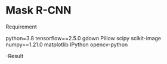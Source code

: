 # Mask R-CNN

Requirement

python=3.8
tensorflow==2.5.0
gdown
Pillow
scipy
scikit-image
numpy==1.21.0
matplotlib
IPython
opencv-python


-Result

